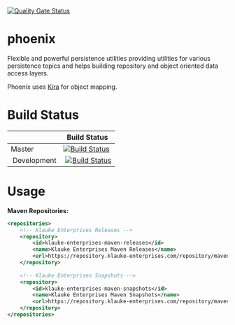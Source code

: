 [![Quality Gate Status](https://sonar.klauke-enterprises.com/api/project_badges/measure?project=phoenix&metric=alert_status)](https://sonar.klauke-enterprises.com/dashboard?id=phoenix)

# phoenix
Flexible and powerful persistence utilities providing utilities for various persistence topics and helps building repository and object oriented data access layers.  

Phoenix uses [Kira](https://github.com/FelixKlauke/kira) for object mapping.

# Build Status
|             | Build Status                                                                                                            |
|-------------|-------------------------------------------------------------------------------------------------------------------------|
| Master      | [![Build Status](https://travis-ci.org/d3adspace/phoenix.svg?branch=master)](https://travis-ci.org/d3adspace/phoenix) |
| Development | [![Build Status](https://travis-ci.org/d3adspace/phoenix.svg?branch=dev)](https://travis-ci.org/d3adspace/phoenix) |

# Usage

**Maven Repositories:**
```xml
<repositories>
    <!-- Klauke Enterprises Releases -->
    <repository>
        <id>klauke-enterprises-maven-releases</id>
        <name>Klauke Enterprises Maven Releases</name>
        <url>https://repository.klauke-enterprises.com/repository/maven-releases/</url>
    </repository>
	
    <!-- Klauke Enterprises Snapshots -->
    <repository>
        <id>klauke-enterprises-maven-snapshots</id>
        <name>Klauke Enterprises Maven Snapshots</name>
        <url>https://repository.klauke-enterprises.com/repository/maven-snapshots/</url>
    </repository>
</repositories>
```
